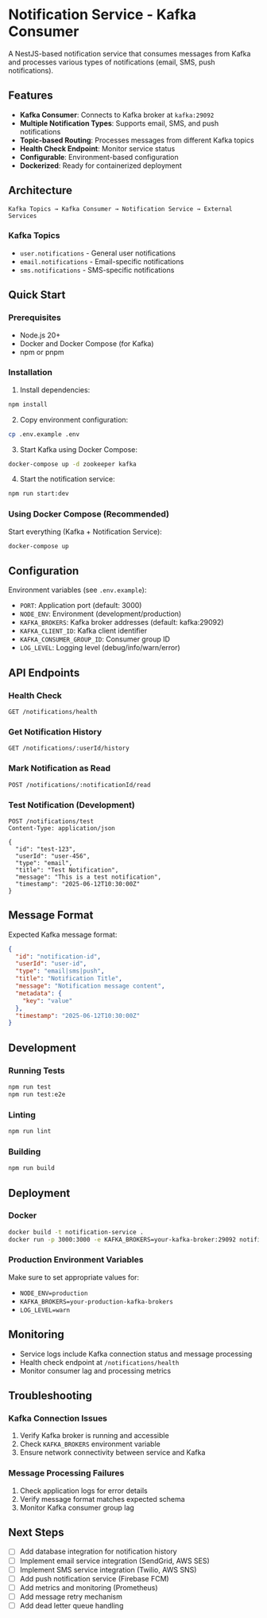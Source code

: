 # Notification Service - Kafka Consumer

A NestJS-based notification service that consumes messages from Kafka and processes various types of notifications (email, SMS, push notifications).

## Features

- **Kafka Consumer**: Connects to Kafka broker at `kafka:29092`
- **Multiple Notification Types**: Supports email, SMS, and push notifications
- **Topic-based Routing**: Processes messages from different Kafka topics
- **Health Check Endpoint**: Monitor service status
- **Configurable**: Environment-based configuration
- **Dockerized**: Ready for containerized deployment

## Architecture

```
Kafka Topics → Kafka Consumer → Notification Service → External Services
```

### Kafka Topics

- `user.notifications` - General user notifications
- `email.notifications` - Email-specific notifications
- `sms.notifications` - SMS-specific notifications

## Quick Start

### Prerequisites

- Node.js 20+
- Docker and Docker Compose (for Kafka)
- npm or pnpm

### Installation

1. Install dependencies:

```bash
npm install
```

2. Copy environment configuration:

```bash
cp .env.example .env
```

3. Start Kafka using Docker Compose:

```bash
docker-compose up -d zookeeper kafka
```

4. Start the notification service:

```bash
npm run start:dev
```

### Using Docker Compose (Recommended)

Start everything (Kafka + Notification Service):

```bash
docker-compose up
```

## Configuration

Environment variables (see `.env.example`):

- `PORT`: Application port (default: 3000)
- `NODE_ENV`: Environment (development/production)
- `KAFKA_BROKERS`: Kafka broker addresses (default: kafka:29092)
- `KAFKA_CLIENT_ID`: Kafka client identifier
- `KAFKA_CONSUMER_GROUP_ID`: Consumer group ID
- `LOG_LEVEL`: Logging level (debug/info/warn/error)

## API Endpoints

### Health Check

```http
GET /notifications/health
```

### Get Notification History

```http
GET /notifications/:userId/history
```

### Mark Notification as Read

```http
POST /notifications/:notificationId/read
```

### Test Notification (Development)

```http
POST /notifications/test
Content-Type: application/json

{
  "id": "test-123",
  "userId": "user-456",
  "type": "email",
  "title": "Test Notification",
  "message": "This is a test notification",
  "timestamp": "2025-06-12T10:30:00Z"
}
```

## Message Format

Expected Kafka message format:

```json
{
  "id": "notification-id",
  "userId": "user-id",
  "type": "email|sms|push",
  "title": "Notification Title",
  "message": "Notification message content",
  "metadata": {
    "key": "value"
  },
  "timestamp": "2025-06-12T10:30:00Z"
}
```

## Development

### Running Tests

```bash
npm run test
npm run test:e2e
```

### Linting

```bash
npm run lint
```

### Building

```bash
npm run build
```

## Deployment

### Docker

```bash
docker build -t notification-service .
docker run -p 3000:3000 -e KAFKA_BROKERS=your-kafka-broker:29092 notification-service
```

### Production Environment Variables

Make sure to set appropriate values for:

- `NODE_ENV=production`
- `KAFKA_BROKERS=your-production-kafka-brokers`
- `LOG_LEVEL=warn`

## Monitoring

- Service logs include Kafka connection status and message processing
- Health check endpoint at `/notifications/health`
- Monitor consumer lag and processing metrics

## Troubleshooting

### Kafka Connection Issues

1. Verify Kafka broker is running and accessible
2. Check `KAFKA_BROKERS` environment variable
3. Ensure network connectivity between service and Kafka

### Message Processing Failures

1. Check application logs for error details
2. Verify message format matches expected schema
3. Monitor Kafka consumer group lag

## Next Steps

- [ ] Add database integration for notification history
- [ ] Implement email service integration (SendGrid, AWS SES)
- [ ] Implement SMS service integration (Twilio, AWS SNS)
- [ ] Add push notification service (Firebase FCM)
- [ ] Add metrics and monitoring (Prometheus)
- [ ] Add message retry mechanism
- [ ] Add dead letter queue handling
